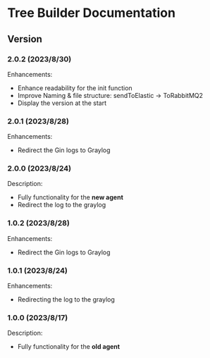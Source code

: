 # Tree Builder Documentation

## Version

### 2.0.2 (2023/8/30)
Enhancements:
- Enhance readability for the init function
- Improve Naming & file structure: sendToElastic -> ToRabbitMQ2
- Display the version at the start

### 2.0.1 (2023/8/28)
Enhancements:
- Redirect the Gin logs to Graylog

### 2.0.0 (2023/8/24)
Description:
- Fully functionality for the **new agent**
- Redirect the log to the graylog

### 1.0.2 (2023/8/28)
Enhancements:
- Redirect the Gin logs to Graylog

### 1.0.1 (2023/8/24)
Enhancements:
- Redirecting the log to the graylog

### 1.0.0 (2023/8/17)
Description:
- Fully functionality for the **old agent**